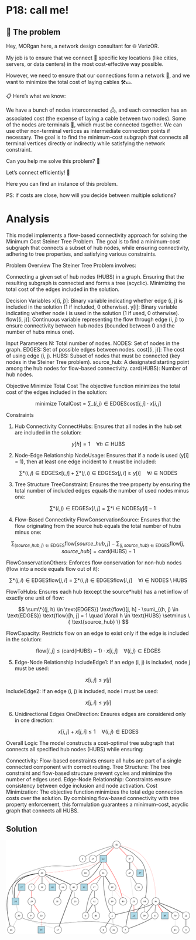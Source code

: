 # P18: call me!

## 🧠 The problem

Hey, MORgan here, a network design consultant for 🌐 VerizOR.

My job is to ensure that we connect 📡 specific key locations (like cities, servers, or data centers) in the most cost-effective way possible.

However, we need to ensure that our connections form a network 🔗, and we want to minimize the total cost of laying cables 🛠️💵.

📋 Here’s what we know:

We have a bunch of nodes interconnected 🖧, and each connection has an associated cost (the expense of laying a cable between two nodes).
Some of the nodes are terminals 🔑, which must be connected together.
We can use other non-terminal vertices as intermediate connection points if necessary.
The goal is to find the minimum-cost subgraph that connects all terminal vertices directly or indirectly while satisfying the network constraint.

Can you help me solve this problem? 🧩

Let’s connect efficiently! 🌟

Here you can find an instance of this problem.

PS: if costs are close, how will you decide between multiple solutions?

# Analysis

This model implements a flow-based connectivity approach for solving the Minimum Cost Steiner Tree Problem. The goal is to find a minimum-cost subgraph that connects a subset of hub nodes, while ensuring connectivity, adhering to tree properties, and satisfying various constraints.

Problem Overview
The Steiner Tree Problem involves:

Connecting a given set of hub nodes (HUBS) in a graph.
Ensuring that the resulting subgraph is connected and forms a tree (acyclic).
Minimizing the total cost of the edges included in the solution.

Decision Variables
x[(i, j)]: Binary variable indicating whether edge (i, j) is included in the solution (1 if included, 0 otherwise).
y[i]: Binary variable indicating whether node i is used in the solution (1 if used, 0 otherwise).
flow[(i, j)]: Continuous variable representing the flow through edge (i, j) to ensure connectivity between hub nodes (bounded between 0 and the number of hubs minus one).

Input Parameters
N: Total number of nodes.
NODES: Set of nodes in the graph.
EDGES: Set of possible edges between nodes.
cost[(i, j)]: The cost of using edge (i, j).
HUBS: Subset of nodes that must be connected (key nodes in the Steiner Tree problem).
source_hub: A designated starting point among the hub nodes for flow-based connectivity.
card(HUBS): Number of hub nodes.

Objective
Minimize Total Cost
The objective function minimizes the total cost of the edges included in the solution:

$$ \text{minimize} \; \text{TotalCost} = \sum\_{(i, j) \in \text{EDGES}} \text{cost}[i, j] \cdot x[i, j] $$

Constraints

1. Hub Connectivity
   ConnectHubs: Ensures that all nodes in the hub set are included in the solution:

$$ y[h] = 1 \quad \forall h \in \text{HUBS} $$

2. Node-Edge Relationship
   NodeUsage: Ensures that if a node is used (y[i] = 1), then at least one edge incident to it must be included:

$$ \sum*{(i, j) \in \text{EDGES}} x[i, j] + \sum*{(j, i) \in \text{EDGES}} x[j, i] \geq y[i] \quad \forall i \in \text{NODES} $$

3. Tree Structure
   TreeConstraint: Ensures the tree property by ensuring the total number of included edges equals the number of used nodes minus one:

   $$ \sum*{(i, j) \in \text{EDGES}} x[i, j] = \sum*{i \in \text{NODES}} y[i] - 1$$

4. Flow-Based Connectivity
   FlowConservationSource: Ensures that the flow originating from the source hub equals the total number of hubs minus one:

$$\sum_{(source\_hub, j) \in \text{EDGES}} \text{flow}[source\_hub, j] - \sum_{(j, source\_hub) \in \text{EDGES}} \text{flow}[j, source\_hub] = \text{card}(\text{HUBS}) - 1$$

FlowConservationOthers: Enforces flow conservation for non-hub nodes (flow into a node equals flow out of it):

$$ \sum*{(j, i) \in \text{EDGES}} \text{flow}[j, i] = \sum*{(i, j) \in \text{EDGES}} \text{flow}[i, j] \quad \forall i \in \text{NODES} \setminus \text{HUBS} $$

FlowToHubs: Ensures each hub (except the source\*hub) has a net inflow of exactly one unit of flow:

$$ \sum\*{(j, h) \in \text{EDGES}} \text{flow}[j, h] - \sum\_{(h, j) \in \text{EDGES}} \text{flow}[h, j] = 1 \quad \forall h \in \text{HUBS} \setminus \{ \text{source_hub} \} $$

FlowCapacity: Restricts flow on an edge to exist only if the edge is included in the solution:

$$ \text{flow}[i, j] \leq (\text{card}(\text{HUBS}) - 1) \cdot x[i, j] \quad \forall (i, j) \in \text{EDGES} $$

5. Edge-Node Relationship
   IncludeEdge1: If an edge (i, j) is included, node j must be used:

$$x[i, j] \leq y[j]$$

IncludeEdge2: If an edge (i, j) is included, node i must be used:

$$x[j, i] \leq y[i]$$

6. Unidirectional Edges
   OneDirection: Ensures edges are considered only in one direction:

$$x[i, j] + x[j, i] \leq 1 \quad \forall (i, j) \in \text{EDGES}$$

Overall Logic
The model constructs a cost-optimal tree subgraph that connects all specified hub nodes (HUBS) while ensuring:

Connectivity: Flow-based constraints ensure all hubs are part of a single connected component with correct routing.
Tree Structure: The tree constraint and flow-based structure prevent cycles and minimize the number of edges used.
Edge-Node Relationship: Constraints ensure consistency between edge inclusion and node activation.
Cost Minimization: The objective function minimizes the total edge connection costs over the solution.
By combining flow-based connectivity with tree property enforcement, this formulation guarantees a minimum-cost, acyclic graph that connects all HUBS.

## Solution

![](./network_graph.png)
